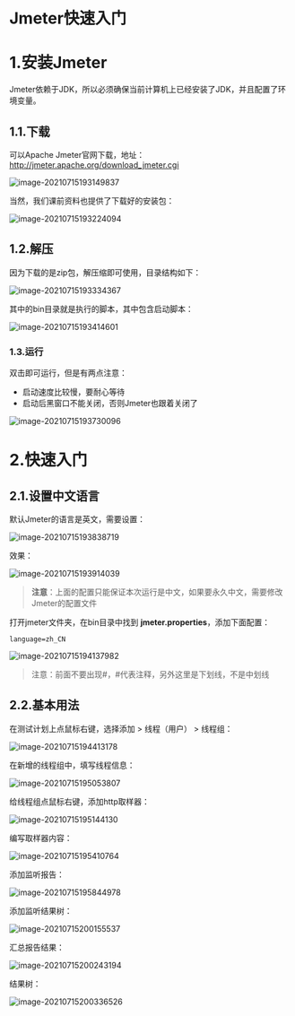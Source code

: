 # Jmeter快速入门







# 1.安装Jmeter

Jmeter依赖于JDK，所以必须确保当前计算机上已经安装了JDK，并且配置了环境变量。



## 1.1.下载

可以Apache Jmeter官网下载，地址：http://jmeter.apache.org/download_jmeter.cgi

![image-20210715193149837](https://fjnyyds.stdcdn.com/cloud-image/image-20210715193149837.png)



当然，我们课前资料也提供了下载好的安装包：

![image-20210715193224094](https://fjnyyds.stdcdn.com/cloud-image/image-20210715193224094.png)



## 1.2.解压

因为下载的是zip包，解压缩即可使用，目录结构如下：

![image-20210715193334367](https://fjnyyds.stdcdn.com/cloud-image/image-20210715193334367.png)

其中的bin目录就是执行的脚本，其中包含启动脚本：

![image-20210715193414601](https://fjnyyds.stdcdn.com/cloud-image/image-20210715193414601.png)

### 1.3.运行

双击即可运行，但是有两点注意：

- 启动速度比较慢，要耐心等待
- 启动后黑窗口不能关闭，否则Jmeter也跟着关闭了

![image-20210715193730096](https://fjnyyds.stdcdn.com/cloud-image/image-20210715193730096.png)



# 2.快速入门



## 2.1.设置中文语言

默认Jmeter的语言是英文，需要设置：

![image-20210715193838719](https://fjnyyds.stdcdn.com/cloud-image/image-20210715193838719.png)

效果：

![image-20210715193914039](https://fjnyyds.stdcdn.com/cloud-image/image-20210715193914039.png)



> **注意**：上面的配置只能保证本次运行是中文，如果要永久中文，需要修改Jmeter的配置文件



打开jmeter文件夹，在bin目录中找到 **jmeter.properties**，添加下面配置：

```properties
language=zh_CN
```

![image-20210715194137982](https://fjnyyds.stdcdn.com/cloud-image/image-20210715194137982.png)



> 注意：前面不要出现#，#代表注释，另外这里是下划线，不是中划线





## 2.2.基本用法

在测试计划上点鼠标右键，选择添加 > 线程（用户） > 线程组：

![image-20210715194413178](https://fjnyyds.stdcdn.com/cloud-image/image-20210715194413178.png)

在新增的线程组中，填写线程信息：

![image-20210715195053807](https://fjnyyds.stdcdn.com/cloud-image/image-20210715195053807.png)



给线程组点鼠标右键，添加http取样器：

![image-20210715195144130](https://fjnyyds.stdcdn.com/cloud-image/image-20210715195144130.png)



编写取样器内容：

![image-20210715195410764](https://fjnyyds.stdcdn.com/cloud-image/image-20210715195410764.png)



添加监听报告：

![image-20210715195844978](https://fjnyyds.stdcdn.com/cloud-image/image-20210715195844978.png)

添加监听结果树：

![image-20210715200155537](https://fjnyyds.stdcdn.com/cloud-image/image-20210715200155537.png)



汇总报告结果：

![image-20210715200243194](https://fjnyyds.stdcdn.com/cloud-image/image-20210715200243194.png)

结果树：

![image-20210715200336526](https://fjnyyds.stdcdn.com/cloud-image/image-20210715200336526.png)

